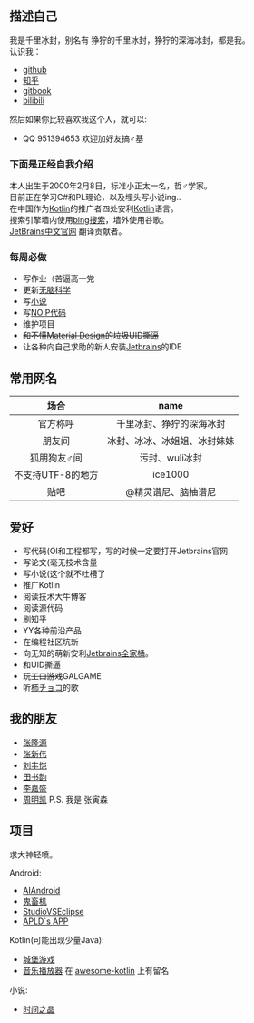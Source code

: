 
## 描述自己
我是千里冰封，别名有 狰狞的千里冰封，狰狞的深海冰封，都是我。<br/>
认识我：

+ [github](https://github.com/ice1000)
+ [知乎](https://www.zhihu.com/people/qian-li-bing-feng-36)
+ [gitbook](https://www.gitbook.com/@ice1000/dashboard)
+ [bilibili](http://space.bilibili.com/8309713)

然后如果你比较喜欢我这个人，就可以:
+ QQ 951394653 欢迎加好友搞♂基

### 下面是正经自我介绍
本人出生于2000年2月8日，标准小正太一名，哲♂学家。<br/>
目前正在学习C#和PL理论，以及埋头写小说ing..<br/>
在中国作为[Kotlin](http://kotlinlang.org/)的推广者四处安利[Kotlin](http://kotlinlang.org/)语言。<br/>
搜索引擎墙内使用[bing搜索](http://cn.bing.com/)，墙外使用谷歌。<br/>
[JetBrains中文官网](http://www.jetbrains.com.cn) 翻译贡献者。

### 每周必做
+ 写作业（苦逼高一党
+ 更新[无脑科学](http://space.bilibili.com/8309713)
+ 写[小说](https://www.gitbook.com/book/ice1000/time-crystal/details)
+ 写[NOIP代码](https://github.com/ice1000/OI-codes)
+ 维护项目
+ ~~和不懂[Material Design](http://www.google.com/design/spec/material-design/introduction.html)的垃圾UID撕逼~~
+ 让各种向自己求助的新人安装[Jetbrains](http://www.jetbrains.com/)的IDE

## 常用网名

场合|name
:---:|:---:
官方称呼|千里冰封、狰狞的深海冰封
朋友间|冰封、冰冰、冰姐姐、冰封妹妹
狐朋狗友♂间|污封、wuli冰封
不支持UTF-8的地方|ice1000
贴吧|@精灵谱尼、脑抽谱尼

## 爱好
+ 写代码(OI和工程都写，写的时候一定要打开Jetbrains官网
+ 写论文(毫无技术含量
+ 写小说(这个就不吐槽了
+ 推广Kotlin
+ 阅读技术大牛博客
+ 阅读源代码
+ 刷知乎
+ YY各种前沿产品
+ 在编程社区坑新
+ 向无知的萌新安利[Jetbrains全家桶](http://www.jetbrains.com/products)。
+ 和UID撕逼
+ 玩~~工口游戏~~GALGAME
+ 听[柿チョコ](http://www.bing.com/knows/search?q=%E6%9F%BF%E5%A7%90&mkt=zh-cn&FORM=BKACAI "女神")的歌

## 我的朋友
+ [张隆源](https://github.com/Predator-SD "他叫我老婆")
+ [张新伟](https://github.com/iXinwei "姓张名新伟")
+ [刘丰恺](https://github.com/lfkdsk "大神一只")
+ [田书韵](https://github.com/MarisaKirisame "学姐魔理沙")
+ [李嘉盛](https://github.com/18312847646 "老大")
+ [周明凯](https://github.com/sg-first)
P.S. 我是 张寅森

## 项目
求大神轻喷。

Android:
+ [AIAndroid](https://github.com/ice1000/AIAndroid "我称之为人工少女")
+ [鬼畜机](https://github.com/ice1000/GhostAnimalPlayer "手机上弹奏属于你的鬼畜")
+ [StudioVSEclipse](https://github.com/ice1000/StudioVSEclipse "一款打飞机游戏")
+ [APLD`s APP](https://github.com/ice1000/ALPD-app "后端做的很机智")

Kotlin(可能出现少量Java):
+ [城堡游戏](https://github.com/ice1000/Castle-game "使用Java swing和Kotlin实现")
+ [音乐播放器](https://github.com/ice1000/Dekoder "Buggy") 在 [awesome-kotlin](https://github.com/KotlinBy/awesome-kotlin) 上有留名

小说:
+ [时间之晶](https://www.gitbook.com/book/ice1000/time-crystal/details)
